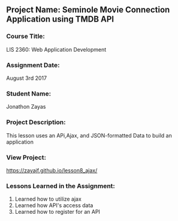## Project Name:  Seminole Movie Connection Application using TMDB API

### Course Title:
LIS 2360:  Web Application Development

### Assignment Date:  
August 3rd 2017

### Student Name:  
Jonathon Zayas

### Project Description:
This lesson uses an APi,Ajax, and JSON-formatted Data to build an application

### View Project:
https://zayajf.github.io/lesson8_ajax/

### Lessons Learned in the Assignment:
1. Learned how to utilize ajax
2. Learned how API's access data
3. Learned how to register for an API
